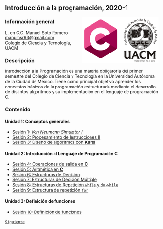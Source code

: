 ## Introducción a la programación, 2020-1

<img src="imagenes/logo.png" align="right" width="250" height="150">

### Información general

L. en C.C. Manuel Soto Romero  
manumsr93@gmail.com   
Colegio de Ciencia y Tecnología, UACM

### Descripción

Introducción a la Programación es una materia obligatoria del primer semestre del Colegio de Ciencia y Tecnología en la Universidad Autónoma de la Ciudad de México. Tiene como principal objetivo aprender los conceptos básicos de la programación estructurada mediante el desarrollo de distintos algoritmos y su implementación en el lenguaje de programación C.

### Contenido

#### Unidad 1: Conceptos generales

- [Sesión 1: *Von Neumann Simulator I*](sesion01/README.md)
- [Sesión 2: Procesamiento de Instrucciones II](sesion02/README.md)
- [Sesión 3: Diseño de algoritmos con __Karel__](sesion03/README.md)

#### Unidad 2: Introducción al Lenguaje de Programación __C__

- [Sesión 4: Operaciones de salida en __C__](sesion04/README.md)
- [Sesión 5: Aritmética en __C__](sesion05/README.md)
- [Sesión 6: Estructuras de Decisión](sesion06/README.md)
- [Sesión 7: Estructuras de Decisión Múltiple](sesion07/README.md)
- [Sesión 8: Estructuras de Repetición `while` y `do-while`](sesion08/README.md)
- [Sesión 9: Estructura de repetición `for`](sesion09/README.md)

#### Unidad 3: Definición de funciones

- [Sesión 10: Definición de funciones](sesion10/README.md)

[`Siguiente`](sesion01/README.md)
